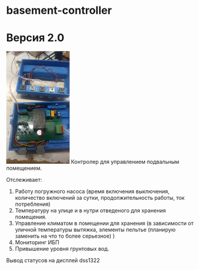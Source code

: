 # basement-controller
Версия 2.0
==========
<img src="https://github.com/ananyevgv/basement-controller/blob/main/basement.jpg" height="300" alt="Вид в нутри">
Контролер для управлением подвальным помещением.

Отслеживает:
  1. Работу погружного насоса (время включения выключения, количество включений за сутки, продолжительность работы, ток потребления)
  2. Температуру на улице и в нутри отведеного для хранения помещения.
  3. Управление климатом в помещении для хранения (в зависимости от уличной температуры вытяжка, элементы пельтье (планирую заменить на что то более серьезное) )
  4. Мониторинг ИБП
  5. Привышение уровня грунтовых вод. 

Вывод статусов на дисплей dss1322
